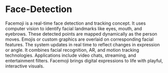 # Face-Detection
Facemoji is a real-time face detection and tracking concept.
It uses computer vision to identify facial landmarks like eyes, mouth, and eyebrows.
These detected points are mapped dynamically as the person moves.
Emojis or custom graphics are overlaid on corresponding facial features.
The system updates in real time to reflect changes in expression or angle.
It combines facial recognition, AR, and motion tracking technologies.
Applications include video chats, streaming, and entertainment filters.
Facemoji brings digital expressions to life with playful, interactive visuals.
